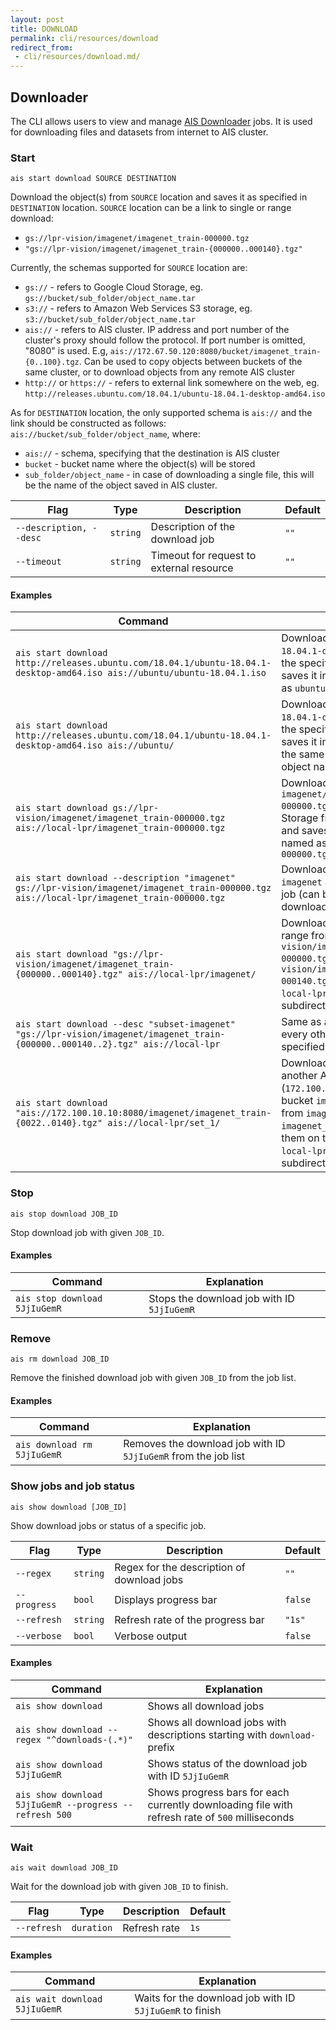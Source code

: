 ```yaml
---
layout: post
title: DOWNLOAD
permalink: cli/resources/download
redirect_from:
 - cli/resources/download.md/
---
```


## Downloader

The CLI allows users to view and manage [AIS Downloader](/aistore/downloader/README.md) jobs.
It is used for downloading files and datasets from internet to AIS cluster.

### Start

`ais start download SOURCE DESTINATION`

Download the object(s) from `SOURCE` location and saves it as specified in `DESTINATION` location.
`SOURCE` location can be a link to single or range download:
* `gs://lpr-vision/imagenet/imagenet_train-000000.tgz`
* `"gs://lpr-vision/imagenet/imagenet_train-{000000..000140}.tgz"`

Currently, the schemas supported for `SOURCE` location are:
* `gs://` - refers to Google Cloud Storage, eg. `gs://bucket/sub_folder/object_name.tar`
* `s3://` - refers to Amazon Web Services S3 storage, eg. `s3://bucket/sub_folder/object_name.tar`
* `ais://` - refers to AIS cluster. IP address and port number of the cluster's proxy should follow the protocol. If port number is omitted, "8080" is used. E.g, `ais://172.67.50.120:8080/bucket/imagenet_train-{0..100}.tgz`. Can be used to copy objects between buckets of the same cluster, or to download objects from any remote AIS cluster
* `http://` or `https://` - refers to external link somewhere on the web, eg. `http://releases.ubuntu.com/18.04.1/ubuntu-18.04.1-desktop-amd64.iso`

As for `DESTINATION` location, the only supported schema is `ais://` and the link should be constructed as follows: `ais://bucket/sub_folder/object_name`, where:
* `ais://` - schema, specifying that the destination is AIS cluster
* `bucket` - bucket name where the object(s) will be stored
* `sub_folder/object_name` - in case of downloading a single file, this will be the name of the object saved in AIS cluster.

| Flag | Type | Description | Default |
| --- | --- | --- | --- |
| `--description, --desc` | `string` | Description of the download job | `""` |
| `--timeout` | `string` | Timeout for request to external resource | `""` |

#### Examples

| Command | Explanation |
| --- | --- |
| `ais start download http://releases.ubuntu.com/18.04.1/ubuntu-18.04.1-desktop-amd64.iso ais://ubuntu/ubuntu-18.04.1.iso` | Downloads object `ubuntu-18.04.1-desktop-amd64.iso` from the specified HTTP location and saves it in `ubuntu` bucket, named as `ubuntu-18.04.1.iso` |
| `ais start download http://releases.ubuntu.com/18.04.1/ubuntu-18.04.1-desktop-amd64.iso ais://ubuntu/` | Downloads object `ubuntu-18.04.1-desktop-amd64.iso` from the specified HTTP location and saves it in `ubuntu` bucket under the same name. Note the lack of object name in the destination. |
| `ais start download gs://lpr-vision/imagenet/imagenet_train-000000.tgz ais://local-lpr/imagenet_train-000000.tgz` | Downloads object `imagenet/imagenet_train-000000.tgz` from Google Cloud Storage from bucket `lpr-vision` and saves it in `local-lpr` bucket, named as `imagenet_train-000000.tgz` |
| `ais start download --description "imagenet" gs://lpr-vision/imagenet/imagenet_train-000000.tgz ais://local-lpr/imagenet_train-000000.tgz` | Downloads an object and sets `imagenet` as description for the job (can be useful when listing downloads) |
| `ais start download "gs://lpr-vision/imagenet/imagenet_train-{000000..000140}.tgz" ais://local-lpr/imagenet/` | Downloads all objects in the range from `gs://lpr-vision/imagenet/imagenet_train-000000.tgz` to `gs://lpr-vision/imagenet/imagenet_train-000140.tgz` and saves them in `local-lpr` bucket, inside `imagenet` subdirectory |
| `ais start download --desc "subset-imagenet" "gs://lpr-vision/imagenet/imagenet_train-{000000..000140..2}.tgz" ais://local-lpr` | Same as above, while skipping every other object in the specified range |
| `ais start download "ais://172.100.10.10:8080/imagenet/imagenet_train-{0022..0140}.tgz" ais://local-lpr/set_1/` | Downloads all objects from another AIS cluster (`172.100.10.10:8080`), from bucket `imagenet` in the range from `imagenet_train-0022` to `imagenet_train--0140` and saves them on the local AIS cluster into `local-lpr` bucket, inside `set_1` subdirectory |

### Stop

`ais stop download JOB_ID`

Stop download job with given `JOB_ID`.

#### Examples

| Command | Explanation |
| --- | --- |
| `ais stop download 5JjIuGemR` | Stops the download job with ID `5JjIuGemR` |

### Remove

`ais rm download JOB_ID`

Remove the finished download job with given `JOB_ID` from the job list.

#### Examples

| Command | Explanation |
| --- | --- |
| `ais download rm 5JjIuGemR` | Removes the download job with ID `5JjIuGemR` from the job list |

### Show jobs and job status

`ais show download [JOB_ID]`

Show download jobs or status of a specific job.

| Flag | Type | Description | Default |
| --- | --- | --- | --- |
| `--regex` | `string` | Regex for the description of download jobs | `""` |
| `--progress` | `bool` | Displays progress bar | `false` |
| `--refresh` | `string` | Refresh rate of the progress bar | `"1s"` |
| `--verbose` | `bool` | Verbose output | `false` |

#### Examples

| Command | Explanation |
| --- | --- |
| `ais show download` | Shows all download jobs |
| `ais show download --regex "^downloads-(.*)"` | Shows all download jobs with descriptions starting with `download-` prefix |
| `ais show download 5JjIuGemR` | Shows status of the download job with ID `5JjIuGemR` |
| `ais show download 5JjIuGemR --progress --refresh 500` | Shows progress bars for each currently downloading file with refresh rate of `500` milliseconds |

### Wait

`ais wait download JOB_ID`

Wait for the download job with given `JOB_ID` to finish.

| Flag | Type | Description | Default |
| --- | --- | --- | --- |
| `--refresh` | `duration` | Refresh rate | `1s` |

#### Examples

| Command | Explanation |
| --- | --- |
| `ais wait download 5JjIuGemR` | Waits for the download job with ID `5JjIuGemR` to finish |
